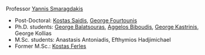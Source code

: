 Professor [Yannis Smaragdakis](https://yanniss.github.io/)
    
* Post-Doctoral: [Kostas Saidis](http://cgi.di.uoa.gr/%7Esaiko/),
  [George Fourtounis](http://www.softlab.ntua.gr/%7Egfour/)
* Ph.D. students: [George Balatsouras](http://gbalats.github.io/),
  [Aggelos Biboudis](http://biboudis.github.io/), [George Kastrinis](http://gkastrinis.info/), George Kollias
* M.Sc. students: Anastasis Antoniadis, Efthymios Hadjimichael
* Former M.Sc.: [Kostas Ferles](https://kferles.github.io/)

